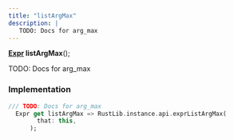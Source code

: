 ```yaml
---
title: "listArgMax"
description: |
   TODO: Docs for arg_max
---
```

<span class="dart-code"><strong>[Expr] listArgMax</strong>();</span>

 TODO: Docs for arg_max
### Implementation
```dart
/// TODO: Docs for arg_max
  Expr get listArgMax => RustLib.instance.api.exprListArgMax(
        that: this,
      );
```

[Expr]: /reference/classes/expr/